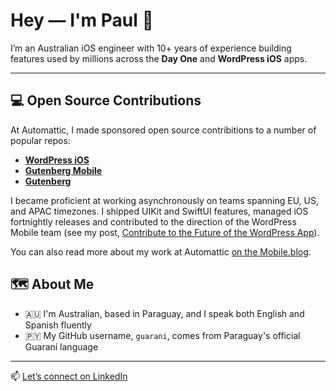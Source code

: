 # Hey — I'm Paul 👋

I’m an Australian iOS engineer with 10+ years of experience building features used by millions across the **Day One** and **WordPress iOS** apps.

---

## 💻 Open Source Contributions

At Automattic, I made sponsored open source contribitions to a number of popular repos: 

- [**WordPress iOS**](https://github.com/wordpress-mobile/WordPress-iOSpulls?q=is%3Apr+author%3Aguarani+is%3Aclosed)
- [**Gutenberg Mobile**](https://github.com/WordPress/gutenberg/pulls?q=is%3Apr+author%3Aguarani+is%3Aclosed)
- [**Gutenberg**](https://github.com/WordPress/gutenberg/pulls?q=is%3Apr+author%3Aguarani+is%3Aclosed)

I became proficient at working asynchronously on teams spanning EU, US, and APAC timezones. I shipped UIKit and SwiftUI features, managed iOS fortnightly releases and contributed to the direction of the WordPress Mobile team (see my post, [Contribute to the Future of the WordPress App]([url](https://make.wordpress.org/mobile/2023/04/11/contribute-to-the-future-of-the-wordpress-app/))).

You can also read more about my work at Automattic [on the Mobile.blog](https://mobile.blog/paul-von-schrottky/).

## 🗺 About Me

- 🇦🇺 I'm Australian, based in Paraguay, and I speak both English and Spanish fluently
- 🇵🇾 My GitHub username, `guarani`, comes from Paraguay's official Guaraní language

---

📫 [Let’s connect on LinkedIn](https://www.linkedin.com/in/paulvs/)
